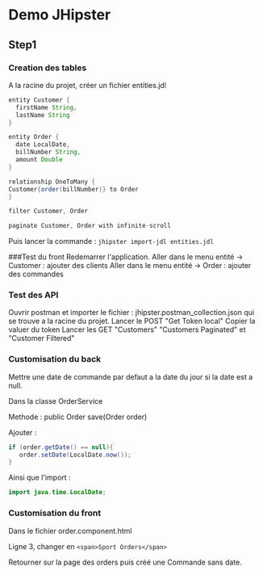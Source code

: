 # Demo JHipster

## Step1

### Creation des tables

A la racine du projet, créer un fichier entities.jdl

```java
entity Customer {
  firstName String,
  lastName String
}

entity Order {
  date LocalDate,
  billNumber String,
  amount Double
}

relationship OneToMany {
Customer{order(billNumber)} to Order
}

filter Customer, Order

paginate Customer, Order with infinite-scroll

```

Puis lancer la commande :
`jhipster import-jdl entities.jdl`

###Test du front
Redemarrer l'application.
Aller dans le menu entité -> Customer : ajouter des clients
Aller dans le menu entité -> Order : ajouter des commandes

### Test des API

Ouvrir postman et importer le fichier : jhipster.postman_collection.json qui se trouve a la racine du projet.
Lancer le POST "Get Token local"
Copier la valuer du token
Lancer les GET "Customers" "Customers Paginated" et "Customer Filtered"

### Customisation du back

Mettre une date de commande par defaut a la date du jour si la date est a null.

Dans la classe OrderService

Methode : public Order save(Order order)

Ajouter :

```java
if (order.getDate() == null){
   order.setDate(LocalDate.now());
}

```

Ainsi que l'import :

```java
import java.time.LocalDate;
```

### Customisation du front

Dans le fichier order.component.html

Ligne 3, changer en
`<span>Sport Orders</span>`

Retourner sur la page des orders puis créé une Commande sans date.
